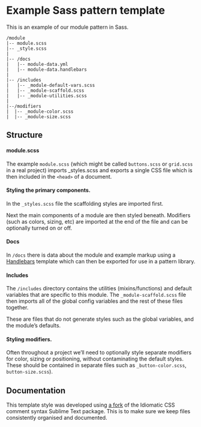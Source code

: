 Example Sass pattern template
=============================

This is an example of our module pattern in Sass.

    /module
    |-- module.scss
    |-- _style.scss
    |
    |-- /docs
    |   |-- module-data.yml
    |   |-- module-data.handlebars
    |
    |-- /includes
    |   |-- _module-default-vars.scss
    |   |-- _module-scaffold.scss
    |   |-- _module-utilities.scss
    |
    |--/modifiers
    |  |-- _module-color.scss
    |  |-- _module-size.scss



Structure
---------------------

#### module.scss

The example `module.scss` (which might be called `buttons.scss` or `grid.scss` in a real project) imports _styles.scss and exports a single CSS file which is then included in the `<head>` of a document.


#### Styling the primary components.

In the `_styles.scss` file the scaffolding styles are imported first.

Next the main components of a module are then styled beneath. Modifiers (such as colors, sizing, etc) are imported at the end of the file and can be optionally turned on or off.


#### Docs

In `/docs` there is data about the module and example markup using a [Handlebars](http://handlebarsjs.com/) template which can then be exported for use in a pattern library.


#### Includes

The `/includes` directory contains the utilities (mixins/functions) and default variables that are specific to this module. The `_module-scaffold.scss` file then imports all of the global config variables and the rest of these files together. 

These are files that do not generate styles such as the global variables, and the module’s defaults.


#### Styling modifiers.

Often throughout a project we’ll need to optionally style separate modifiers for color, sizing or  positioning, without contaminating the default styles. These should be contained in separate files such as `_button-color.scss`, `button-size.scss`).




Documentation
---------------------

This template style was developed using [a fork](https://github.com/erskinedesign/Idiomatic-SCSS-Comments-Snippets) of the Idiomatic CSS comment syntax Sublime Text package. This is to make sure we keep files consistently organised and documented.

